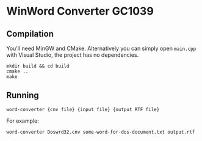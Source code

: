 # WinWord Converter GC1039

## Compilation

You'll need MinGW and CMake. Alternatively you can simply open `main.cpp` with Visual Studio,
the project has no dependencies.

```
mkdir build && cd build
cmake ..
make
```

## Running

```
word-converter {cnv file} {input file} {output RTF file}
```

For example:

```
word-converter Doswrd32.cnv some-word-for-dos-document.txt output.rtf
```
